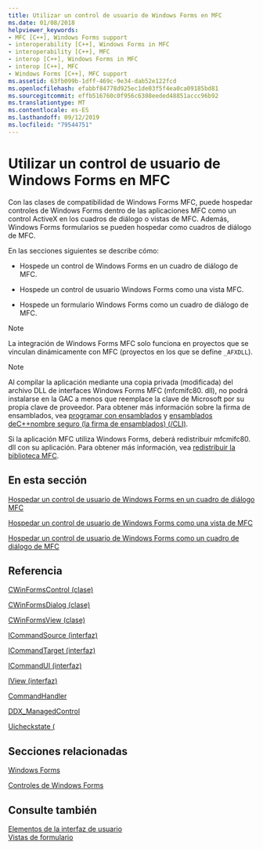 ```yaml
---
title: Utilizar un control de usuario de Windows Forms en MFC
ms.date: 01/08/2018
helpviewer_keywords:
- MFC [C++], Windows Forms support
- interoperability [C++], Windows Forms in MFC
- interoperability [C++], MFC
- interop [C++], Windows Forms in MFC
- interop [C++], MFC
- Windows Forms [C++], MFC support
ms.assetid: 63fb099b-1dff-469c-9e34-dab52e122fcd
ms.openlocfilehash: efabbf84778d925ec1de03f5f4ea0ca09185bd81
ms.sourcegitcommit: effb516760c0f956c6308eeded48851accc96b92
ms.translationtype: MT
ms.contentlocale: es-ES
ms.lasthandoff: 09/12/2019
ms.locfileid: "79544751"
---
```

# <a name="using-a-windows-form-user-control-in-mfc"></a>Utilizar un control de usuario de Windows Forms en MFC

Con las clases de compatibilidad de Windows Forms MFC, puede hospedar controles de Windows Forms dentro de las aplicaciones MFC como un control ActiveX en los cuadros de diálogo o vistas de MFC. Además, Windows Forms formularios se pueden hospedar como cuadros de diálogo de MFC.

En las secciones siguientes se describe cómo:

- Hospede un control de Windows Forms en un cuadro de diálogo de MFC.

- Hospede un control de usuario Windows Forms como una vista MFC.

- Hospede un formulario Windows Forms como un cuadro de diálogo de MFC.

> [!NOTE]
> La integración de Windows Forms MFC solo funciona en proyectos que se vinculan dinámicamente con MFC (proyectos en los que se define `_AFXDLL`).

> [!NOTE]
> Al compilar la aplicación mediante una copia privada (modificada) del archivo DLL de interfaces Windows Forms MFC (mfcmifc80. dll), no podrá instalarse en la GAC a menos que reemplace la clave de Microsoft por su propia clave de proveedor. Para obtener más información sobre la firma de ensamblados, vea [programar con ensamblados](/dotnet/framework/app-domains/programming-with-assemblies) y [ensamblados deC++nombre seguro (la firma de ensamblados) (/CLI)](../dotnet/strong-name-assemblies-assembly-signing-cpp-cli.md).

Si la aplicación MFC utiliza Windows Forms, deberá redistribuir mfcmifc80. dll con su aplicación. Para obtener más información, vea [redistribuir la biblioteca MFC](../windows/redistributing-the-mfc-library.md).

## <a name="in-this-section"></a>En esta sección

[Hospedar un control de usuario de Windows Forms en un cuadro de diálogo MFC](../dotnet/hosting-a-windows-form-user-control-in-an-mfc-dialog-box.md)

[Hospedar un control de usuario de Windows Forms como una vista de MFC](../dotnet/hosting-a-windows-forms-user-control-as-an-mfc-view.md)

[Hospedar un control de usuario de Windows Forms como un cuadro de diálogo de MFC](../dotnet/hosting-a-windows-form-user-control-as-an-mfc-dialog-box.md)

## <a name="reference"></a>Referencia

[CWinFormsControl (clase)](../mfc/reference/cwinformscontrol-class.md)

[CWinFormsDialog (clase)](../mfc/reference/cwinformsdialog-class.md)

[CWinFormsView (clase)](../mfc/reference/cwinformsview-class.md)

[ICommandSource (interfaz)](../mfc/reference/icommandsource-interface.md)

[ICommandTarget (interfaz)](../mfc/reference/icommandtarget-interface.md)

[ICommandUI (interfaz)](../mfc/reference/icommandui-interface.md)

[IView (interfaz)](../mfc/reference/iview-interface.md)

[CommandHandler](../atl/commandhandler.md)

[DDX_ManagedControl](../mfc/reference/standard-dialog-data-exchange-routines.md#ddx_managedcontrol)

[Uicheckstate (](../mfc/reference/uicheckstate-enumeration.md)

## <a name="related-sections"></a>Secciones relacionadas

[Windows Forms](/dotnet/framework/winforms/index)

[Controles de Windows Forms](/dotnet/framework/winforms/controls/index)

## <a name="see-also"></a>Consulte también

[Elementos de la interfaz de usuario](../mfc/user-interface-elements-mfc.md)<br/>
[Vistas de formulario](../mfc/form-views-mfc.md)
